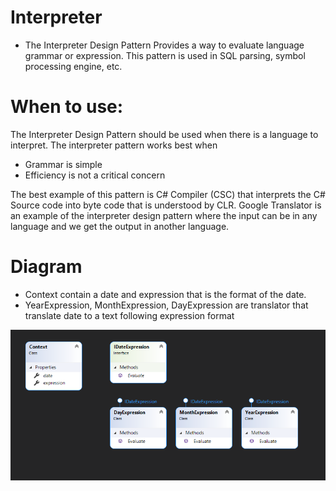 # Interpreter
- The Interpreter Design Pattern Provides a way to evaluate language grammar or expression. This pattern is used in SQL parsing, symbol processing engine, etc.

# When to use: 
The Interpreter Design Pattern should be used when there is a language to interpret. The interpreter pattern works best when

- Grammar is simple
- Efficiency is not a critical concern

The best example of this pattern is C# Compiler (CSC) that interprets the C# Source code into byte code that is understood by CLR. Google Translator is an example of the interpreter design pattern where the input can be in any language and we get the output in another language.

# Diagram
- Context contain a date and expression that is the format of the date.
- YearExpression, MonthExpression, DayExpression are translator that translate date to a text following expression format

![InterpreterDesignPattern](https://github.com/nghianguyendev/design-pattern/blob/master/Interpreter/Interpreter.png)
